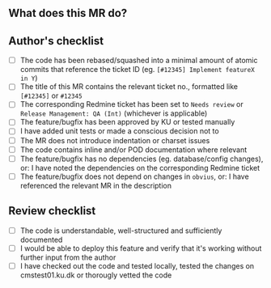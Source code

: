 ## What does this MR do?
<!--
Briefly describe what this MR is about.
Examples:
 Adds new document type: MyNewDocumentType
 Fixes js error in <some functionality>
-->


## Author's checklist
<!--
MRs must be marked as WIP until all checkboxes have been filled.
Checkboxes can be pre-filled before submitting the MR by replacing
[ ] with [x],
-->
- [ ] The code has been rebased/squashed into a minimal amount of atomic commits that reference the ticket ID (eg. `[#12345] Implement featureX in Y`)
- [ ] The title of this MR contains the relevant ticket no., formatted like `[#12345]` or `#12345`
- [ ] The corresponding Redmine ticket has been set to `Needs review` or `Release Management: QA (Int)` (whichever is applicable)
- [ ] The feature/bugfix has been approved by KU or tested manually
- [ ] I have added unit tests or made a conscious decision not to
- [ ] The MR does not introduce indentation or charset issues
- [ ] The code contains inline and/or POD documentation where relevant
- [ ] The feature/bugfix has no dependencies (eg. database/config changes), or: I have noted the dependencies on the corresponding Redmine ticket
- [ ] The feature/bugfix does not depend on changes in `obvius`, or: I have referenced the relevant MR in the description

## Review checklist

- [ ] The code is understandable, well-structured and sufficiently documented
- [ ] I would be able to deploy this feature and verify that it's working without further input from the author
- [ ] I have checked out the code and tested locally, tested the changes on cmstest01.ku.dk or thorougly vetted the code
